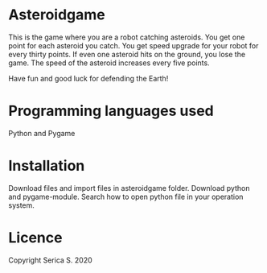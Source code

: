 # Asteroidgame

This is the game where you are a robot catching asteroids.
You get one point for each asteroid you catch.
You get speed upgrade for your robot for every thirty points.
If even one asteroid hits on the ground, you lose the game.
The speed of the asteroid increases every five points.

Have fun and good luck for defending the Earth!

# Programming languages used

Python and Pygame

# Installation

Download files and import files in asteroidgame folder.
Download python and pygame-module.
Search how to open python file in your operation system.

# Licence

Copyright Serica S. 2020
